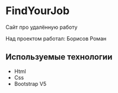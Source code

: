 # FindYourJob
Сайт про удалённую работу

Над проектом работал: Борисов Роман


## Используемые технологии
- Html
- Css
- Bootstrap V5
